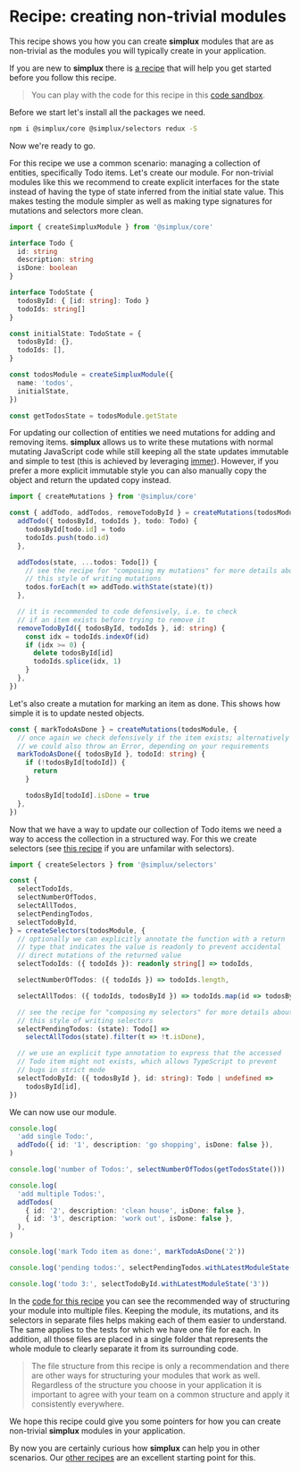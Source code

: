 # Recipe: creating non-trivial modules

This recipe shows you how you can create **simplux** modules that are as non-trivial as the modules you will typically create in your application.

If you are new to **simplux** there is [a recipe](../../basics/getting-started#readme) that will help you get started before you follow this recipe.

> You can play with the code for this recipe in this [code sandbox](https://codesandbox.io/s/github/MrWolfZ/simplux/tree/master/recipes/advanced/creating-non-trivial-modules).

Before we start let's install all the packages we need.

```sh
npm i @simplux/core @simplux/selectors redux -S
```

Now we're ready to go.

For this recipe we use a common scenario: managing a collection of entities, specifically Todo items. Let's create our module. For non-trivial modules like this we recommend to create explicit interfaces for the state instead of having the type of state inferred from the initial state value. This makes testing the module simpler as well as making type signatures for mutations and selectors more clean.

```ts
import { createSimpluxModule } from '@simplux/core'

interface Todo {
  id: string
  description: string
  isDone: boolean
}

interface TodoState {
  todosById: { [id: string]: Todo }
  todoIds: string[]
}

const initialState: TodoState = {
  todosById: {},
  todoIds: [],
}

const todosModule = createSimpluxModule({
  name: 'todos',
  initialState,
})

const getTodosState = todosModule.getState
```

For updating our collection of entities we need mutations for adding and removing items. **simplux** allows us to write these mutations with normal mutating JavaScript code while still keeping all the state updates immutable and simple to test (this is achieved by leveraging [immer](https://github.com/immerjs/immer)). However, if you prefer a more explicit immutable style you can also manually copy the object and return the updated copy instead.

```ts
import { createMutations } from '@simplux/core'

const { addTodo, addTodos, removeTodoById } = createMutations(todosModule, {
  addTodo({ todosById, todoIds }, todo: Todo) {
    todosById[todo.id] = todo
    todoIds.push(todo.id)
  },

  addTodos(state, ...todos: Todo[]) {
    // see the recipe for "composing my mutations" for more details about
    // this style of writing mutations
    todos.forEach(t => addTodo.withState(state)(t))
  },

  // it is recommended to code defensively, i.e. to check
  // if an item exists before trying to remove it
  removeTodoById({ todosById, todoIds }, id: string) {
    const idx = todoIds.indexOf(id)
    if (idx >= 0) {
      delete todosById[id]
      todoIds.splice(idx, 1)
    }
  },
})
```

Let's also create a mutation for marking an item as done. This shows how simple it is to update nested objects.

```ts
const { markTodoAsDone } = createMutations(todosModule, {
  // once again we check defensively if the item exists; alternatively
  // we could also throw an Error, depending on your requirements
  markTodoAsDone({ todosById }, todoId: string) {
    if (!todosById[todoId]) {
      return
    }

    todosById[todoId].isDone = true
  },
})
```

Now that we have a way to update our collection of Todo items we need a way to access the collection in a structured way. For this we create selectors (see [this recipe](../../basics/computing-derived-state#readme) if you are unfamilar with selectors).

```ts
import { createSelectors } from '@simplux/selectors'

const {
  selectTodoIds,
  selectNumberOfTodos,
  selectAllTodos,
  selectPendingTodos,
  selectTodoById,
} = createSelectors(todosModule, {
  // optionally we can explicitly annotate the function with a return
  // type that indicates the value is readonly to prevent accidental
  // direct mutations of the returned value
  selectTodoIds: ({ todoIds }): readonly string[] => todoIds,

  selectNumberOfTodos: ({ todoIds }) => todoIds.length,

  selectAllTodos: ({ todoIds, todosById }) => todoIds.map(id => todosById[id]),

  // see the recipe for "composing my selectors" for more details about
  // this style of writing selectors
  selectPendingTodos: (state): Todo[] =>
    selectAllTodos(state).filter(t => !t.isDone),

  // we use an explicit type annotation to express that the accessed
  // Todo item might not exists, which allows TypeScript to prevent
  // bugs in strict mode
  selectTodoById: ({ todosById }, id: string): Todo | undefined =>
    todosById[id],
})
```

We can now use our module.

```ts
console.log(
  'add single Todo:',
  addTodo({ id: '1', description: 'go shopping', isDone: false }),
)

console.log('number of Todos:', selectNumberOfTodos(getTodosState()))

console.log(
  'add multiple Todos:',
  addTodos(
    { id: '2', description: 'clean house', isDone: false },
    { id: '3', description: 'work out', isDone: false },
  ),
)

console.log('mark Todo item as done:', markTodoAsDone('2'))

console.log('pending todos:', selectPendingTodos.withLatestModuleState())

console.log('todo 3:', selectTodoById.withLatestModuleState('3'))
```

In the [code for this recipe](src/todos) you can see the recommended way of structuring your module into multiple files. Keeping the module, its mutations, and its selectors in separate files helps making each of them easier to understand. The same applies to the tests for which we have one file for each. In addition, all those files are placed in a single folder that represents the whole module to clearly separate it from its surrounding code.

> The file structure from this recipe is only a recommendation and there are other ways for structuring your modules that work as well. Regardless of the structure you choose in your application it is important to agree with your team on a common structure and apply it consistently everywhere.

We hope this recipe could give you some pointers for how you can create non-trivial **simplux** modules in your application.

By now you are certainly curious how **simplux** can help you in other scenarios. Our [other recipes](../../../../..#recipes) are an excellent starting point for this.
